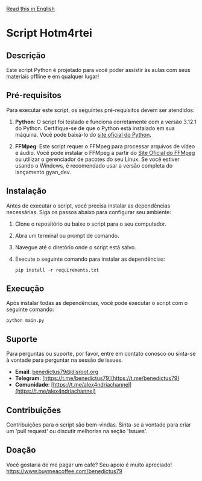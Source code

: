 [Read this in English](README.md)

# Script Hotm4rtei

## Descrição
Este script Python é projetado para você poder assistir às aulas com seus materiais offline e em qualquer lugar!

## Pré-requisitos

Para executar este script, os seguintes pré-requisitos devem ser atendidos:

1. **Python**: O script foi testado e funciona corretamente com a versão 3.12.1 do Python. Certifique-se de que o Python está instalado em sua máquina. Você pode baixá-lo do [site oficial do Python](https://www.python.org/downloads/).

2. **FFMpeg**: Este script requer o FFMpeg para processar arquivos de vídeo e áudio. Você pode instalar o FFMpeg a partir do [Site Oficial do FFMpeg](https://ffmpeg.org/download.html) ou utilizar o gerenciador de pacotes do seu Linux. Se você estiver usando o Windows, é recomendado usar a versão completa do lançamento gyan_dev.


## Instalação
Antes de executar o script, você precisa instalar as dependências necessárias. Siga os passos abaixo para configurar seu ambiente:

1. Clone o repositório ou baixe o script para o seu computador.
2. Abra um terminal ou prompt de comando.
3. Navegue até o diretório onde o script está salvo.
4. Execute o seguinte comando para instalar as dependências:

   ```
   pip install -r requirements.txt
   ```

## Execução
Após instalar todas as dependências, você pode executar o script com o seguinte comando:

   ```
   python main.py
   ```

## Suporte
Para perguntas ou suporte, por favor, entre em contato conosco ou sinta-se à vontade para perguntar na sessão de issues.

- **Email**: [benedictus79@disroot.org](mailto:benedictus79@disroot.org)
- **Telegram**: [https://t.me/benedictus79](https://t.me/benedictus79)
- **Comunidade**: [https://t.me/alex4ndriachannel](https://t.me/alex4ndriachannel)

## Contribuições
Contribuições para o script são bem-vindas. Sinta-se à vontade para criar um 'pull request' ou discutir melhorias na seção 'Issues'.

## Doação
Você gostaria de me pagar um café? Seu apoio é muito apreciado!
https://www.buymeacoffee.com/benedictus79
